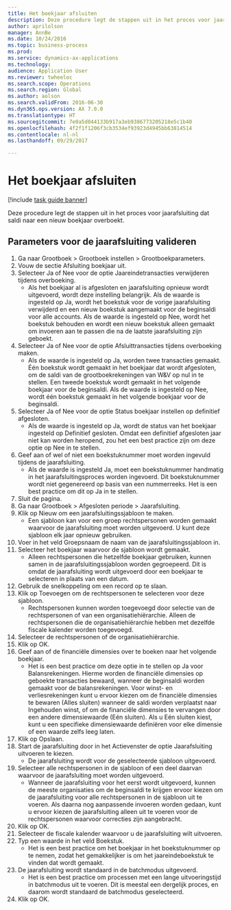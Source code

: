 ```yaml
--- 
title: Het boekjaar afsluiten
description: Deze procedure legt de stappen uit in het proces voor jaarafsluiting dat saldi naar een nieuw boekjaar overboekt.
author: aprilolson
manager: AnnBe
ms.date: 10/24/2016
ms.topic: business-process
ms.prod: 
ms.service: dynamics-ax-applications
ms.technology: 
audience: Application User
ms.reviewer: twheeloc
ms.search.scope: Operations
ms.search.region: Global
ms.author: aolson
ms.search.validFrom: 2016-06-30
ms.dyn365.ops.version: AX 7.0.0
ms.translationtype: HT
ms.sourcegitcommit: 7e0a5d044133b917a3eb9386773205218e5c1b40
ms.openlocfilehash: 4f2f1f1206f3cb3534ef93923d4945bb63814514
ms.contentlocale: nl-nl
ms.lasthandoff: 09/29/2017

---
```

# <a name="close-the-fiscal-year"></a>Het boekjaar afsluiten

[!include [task guide banner](../../includes/task-guide-banner.md)]

Deze procedure legt de stappen uit in het proces voor jaarafsluiting dat saldi naar een nieuw boekjaar overboekt.


## <a name="validate-year-end-close-parameters"></a>Parameters voor de jaarafsluiting valideren
1. Ga naar Grootboek > Grootboek instellen > Grootboekparameters.
2. Vouw de sectie Afsluiting boekjaar uit.
3. Selecteer Ja of Nee voor de optie Jaareindetransacties verwijderen tijdens overboeking.
    * Als het boekjaar al is afgesloten en jaarafsluiting opnieuw wordt uitgevoerd, wordt deze instelling belangrijk. Als de waarde is ingesteld op Ja, wordt het boekstuk voor de vorige jaarafsluiting verwijderd en een nieuw boekstuk aangemaakt voor de beginsaldi voor alle accounts. Als de waarde is ingesteld op Nee, wordt het boekstuk behouden en wordt een nieuw boekstuk alleen gemaakt om invoeren aan te passen die na de laatste jaarafsluiting zijn geboekt.  
4. Selecteer Ja of Nee voor de optie Afsluittransacties tijdens overboeking maken.
    * Als de waarde is ingesteld op Ja, worden twee transacties gemaakt. Één boekstuk wordt gemaakt in het boekjaar dat wordt afgesloten, om de saldi van de grootboekrekeningen van W&V op nul in te stellen. Een tweede boekstuk wordt gemaakt in het volgende boekjaar voor de beginsaldi. Als de waarde is ingesteld op Nee, wordt één boekstuk gemaakt in het volgende boekjaar voor de beginsaldi.  
5. Selecteer Ja of Nee voor de optie Status boekjaar instellen op definitief afgesloten.
    * Als de waarde is ingesteld op Ja, wordt de status van het boekjaar ingesteld op Definitief gesloten.  Omdat een definitief afgesloten jaar niet kan worden heropend, zou het een best practice zijn om deze optie op Nee in te stellen.  
6. Geef aan of wel of niet een boekstuknummer moet worden ingevuld tijdens de jaarafsluiting.
    * Als de waarde is ingesteld Ja, moet een boekstuknummer handmatig in het jaarafsluitingsproces worden ingevoerd. Dit boekstuknummer wordt niet gegenereerd op basis van een nummerreeks. Het is een best practice om dit op Ja in te stellen.  
7. Sluit de pagina.
8. Ga naar Grootboek > Afgesloten periode > Jaarafsluiting.
9. Klik op Nieuw om een jaarafsluitingssjabloon te maken.
    * Een sjabloon kan voor een groep rechtspersonen worden gemaakt waarvoor de jaarafsluiting moet worden uitgevoerd. U kunt deze sjabloon elk jaar opnieuw gebruiken.  
10. Voer in het veld Groepsnaam de naam van de jaarafsluitingssjabloon in.
11. Selecteer het boekjaar waarvoor de sjabloon wordt gemaakt.
    * Alleen rechtspersonen die hetzelfde boekjaar gebruiken, kunnen samen in de jaarafsluitingssjabloon worden gegroepeerd. Dit is omdat de jaarafsluiting wordt uitgevoerd door een boekjaar te selecteren in plaats van een datum.  
12. Gebruik de snelkoppeling om een record op te slaan.
13. Klik op Toevoegen om de rechtspersonen te selecteren voor deze sjabloon.
    * Rechtspersonen kunnen worden toegevoegd door selectie van de rechtspersonen of van een organisatiehiërarchie.  Alleen de rechtspersonen die de organisatiehiërarchie hebben met dezelfde fiscale kalender worden toegevoegd.  
14. Selecteer de rechtspersonen of de organisatiehiërarchie.
15. Klik op OK.
16. Geef aan of de financiële dimensies over te boeken naar het volgende boekjaar.
    * Het is een best practice om deze optie in te stellen op Ja voor Balansrekeningen.  Hierme worden de financiële dimensies op geboekte transacties bewaard, wanneer de beginsaldi worden gemaakt voor de balansrekeningen.  Voor winst- en verliesrekeningen kunt u ervoor kiezen om de financiële dimensies te bewaren (Alles sluiten) wanneer de saldi worden verplaatst naar Ingehouden winst, of om de financiële dimensies te vervangen door een andere dimensiewaarde (Eén sluiten). Als u Eén sluiten kiest, kunt u een specifieke dimensiewaarde definiëren voor elke dimensie of een waarde zelfs leeg laten.  
17. Klik op Opslaan.
18. Start de jaarafsluiting door in het Actievenster de optie Jaarafsluiting uitvoeren te kiezen.
    * De jaarafsluiting wordt voor de geselecteerde sjabloon uitgevoerd.  
19. Selecteer alle rechtspersonen in de sjabloon of een deel daarvan waarvoor de jaarafsluiting moet worden uitgevoerd.
    * Wanneer de jaarafsluiting voor het eerst wordt uitgevoerd, kunnen de meeste organisaties om de beginsaldi te krijgen ervoor kiezen om de jaarafsluiting voor alle rechtspersonen in de sjabloon uit te voeren. Als daarna nog aanpassende invoeren worden gedaan, kunt u ervoor kiezen de jaarafsluiting alleen uit te voeren voor de rechtspersonen waarvoor correcties zijn aangebracht.  
20. Klik op OK.
21. Selecteer de fiscale kalender waarvoor u de jaarafsluiting wilt uitvoeren.
22. Typ een waarde in het veld Boekstuk.
    * Het is een best practice om het boekjaar in het boekstuknummer op te nemen, zodat het gemakkelijker is om het jaareindeboekstuk te vinden dat wordt gemaakt.  
23. De jaarafsluiting wordt standaard in de batchmodus uitgevoerd.
    * Het is een best practice om processen met een lange uitvoeringstijd in batchmodus uit te voeren. Dit is meestal een dergelijk proces, en daarom wordt standaard de batchmodus geselecteerd.  
24. Klik op OK.



